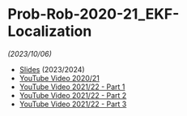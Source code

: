 # Prob-Rob-2020-21_EKF-Localization

_(2023/10/06)_

- [Slides](/doc/lectures/prob-rob-2023-24_08_ekf_localization.pdf) (2023/2024)
- [YouTube Video 2020/21](https://youtu.be/78uYuwefT44)
- [YouTube Video 2021/22 - Part 1](https://youtu.be/Jni7Mu1U2wU)
- [YouTube Video 2021/22 - Part 2](https://youtu.be/0H6V2tjnJ5Q)
- [YouTube Video 2021/22 - Part 3](https://youtu.be/LaOiD776i6A)


